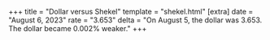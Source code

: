 +++
title = "Dollar versus Shekel"
template = "shekel.html"
[extra]
date = "August  6, 2023"
rate = "3.653"
delta = "On August  5, the dollar was 3.653. The dollar became 0.002% weaker."
+++
